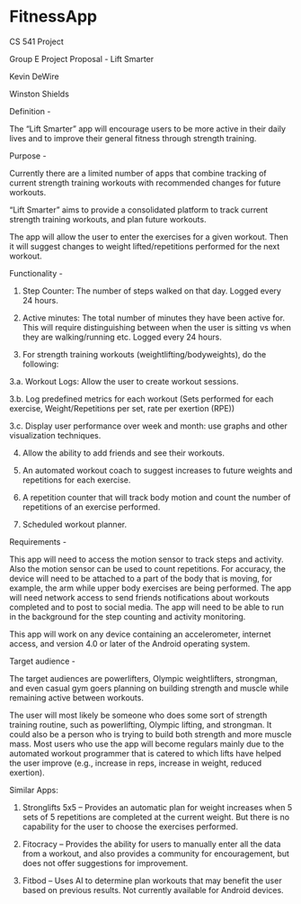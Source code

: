 # FitnessApp
CS 541 Project

Group E Project Proposal - Lift Smarter

Kevin DeWire

Winston Shields


Definition -

The “Lift Smarter” app will encourage users to be more active in their daily lives and to improve their general fitness through strength training.

Purpose -

Currently there are a limited number of apps that combine tracking of current strength training workouts with recommended changes for future workouts.

“Lift Smarter” aims to provide a consolidated platform to track current strength training workouts, and plan future workouts.

The app will allow the user to enter the exercises for a given workout.  Then it will suggest changes to weight lifted/repetitions performed for the next workout.

Functionality -

1. Step Counter: The number of steps walked on that day.  Logged every 24 hours.

2. Active minutes: The total number of minutes they have been active for. This will require distinguishing between when the user is sitting vs when they are walking/running etc. Logged every 24 hours.

3. For strength training workouts (weightlifting/bodyweights), do the following:

3.a. Workout Logs: Allow the user to create workout sessions.

3.b. Log predefined metrics for each workout (Sets performed for each exercise, Weight/Repetitions per set, rate per exertion (RPE))

3.c. Display user performance over week and month: use graphs and other visualization techniques.

4. Allow the ability to add friends and see their workouts.

5. An automated workout coach to suggest increases to future weights and repetitions for each exercise.

6. A repetition counter that will track body motion and count the number of repetitions of an exercise performed. 

7. Scheduled workout planner.

Requirements - 

This app will need to access the motion sensor to track steps and activity.  Also the motion sensor can be used to count repetitions.  For accuracy, the device will need to be attached to a part of the body that is moving, for example, the arm while upper body exercises are being performed.  The app will need network access to send friends notifications about workouts completed and to post to social media.  The app will need to be able to run in the background for the step counting and activity monitoring.

This app will work on any device containing an accelerometer, internet access, and version 4.0 or later of the Android operating system.

Target audience - 

The target audiences are powerlifters, Olympic weightlifters, strongman, and even casual gym goers planning on building strength and muscle while remaining active between workouts.

The user will most likely be someone who does some sort of strength training routine, such as powerlifting, Olympic lifting, and strongman. It could also be a person who is trying to build both strength and more muscle mass. Most users who use the app will become regulars mainly due to the automated workout programmer that is catered to which lifts have helped the user improve (e.g., increase in reps, increase in weight, reduced exertion).

Similar Apps:

1. Stronglifts 5x5 – Provides an automatic plan for weight increases when 5 sets of 5 repetitions are completed at the current weight.  But there is no capability for the user to choose the exercises performed.

2. Fitocracy – Provides the ability for users to manually enter all the data from a workout, and also provides a community for encouragement, but does not offer suggestions for improvement.

3. Fitbod – Uses AI to determine plan workouts that may benefit the user based on previous results.  Not currently available for Android devices.
